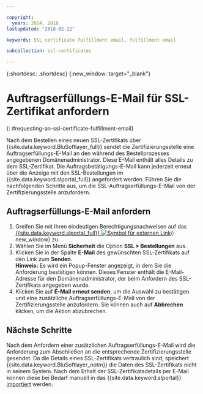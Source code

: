 ```yaml
---

copyright:
  years: 2014, 2018
lastupdated: "2018-02-22"

keywords: SSL certificate fulfillment email, fulfillment email

subcollection: ssl-certificates

---
```


{:shortdesc: .shortdesc}
{:new_window: target="_blank"}

# Auftragserfüllungs-E-Mail für SSL-Zertifikat anfordern
{: #requesting-an-ssl-certificate-fulfillment-email}

Nach dem Bestellen eines neuen SSL-Zertifikats über {{site.data.keyword.BluSoftlayer_full}} sendet die Zertifizierungsstelle eine Auftragserfüllungs-E-Mail an den während des Bestellprozesses angegebenen Domänenadministrator. Diese E-Mail enthält alles Details zu dem SSL-Zertifikat. Die Auftragsbetätigungs-E-Mail kann jederzeit erneut über die Anzeige mit den SSL-Bestellungen im {{site.data.keyword.slportal_full}} angefordert werden. Führen Sie die nachfolgenden Schritte aus, um die SSL-Auftragserfüllungs-E-Mail von der Zertifizierungsstelle anzufordern.

## Auftragserfüllungs-E-Mail anfordern

1. Greifen Sie mit Ihren eindeutigen Berechtigungsnachweisen auf das [{{site.data.keyword.slportal_full}} ![Symbol für externen Link](../../icons/launch-glyph.svg "Symbol für externen Link")](https://control.softlayer.com/){: new_window} zu.
2. Wählen Sie im Menü **Sicherheit** die Option **SSL > Bestellungen** aus.
3. Klicken Sie in der Spalte **E-Mail** des gewünschten SSL-Zertifikats auf den Link zum **Senden**.<br/>**Hinweis:** Es wird ein Popup-Fenster angezeigt, in dem Sie die Anforderung bestätigen können. Dieses Fenster enthält die E-Mail-Adresse für den Domänenadministrator, der beim Anfordern des SSL-Zertifikats angegeben wurde.
4. Klicken Sie auf **E-Mail erneut senden**, um die Auswahl zu bestätigen und eine zusätzliche Auftragserfüllungs-E-Mail von der Zertifizierungsstelle anzufordern.  Sie können auch auf **Abbrechen** klicken, um die Aktion abzubrechen.

## Nächste Schritte

Nach dem Anfordern einer zusätzlichen Auftragserfüllungs-E-Mail wird die Anforderung zum Abschließen an die entsprechende Zertifizierungsstelle gesendet. Da die Details eines SSL-Zertifikats vertraulich sind, speichert {{site.data.keyword.BluSoftlayer_notm}} die Daten des SSL-Zertifikats nicht in seinem System. Nach dem Erhalt der SSL-Zertifikatsdetails per E-Mail können diese bei Bedarf manuell in das {{site.data.keyword.slportal}} [importiert](/docs/infrastructure/ssl-certificates?topic=ssl-certificates-importing-ssl-certificates) werden.
